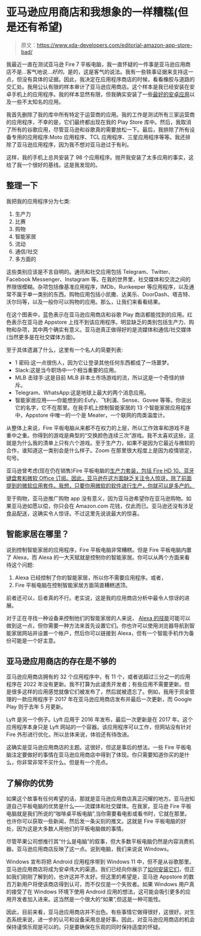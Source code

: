 # 亚马逊应用商店和我想象的一样糟糕(但是还有希望)

> 原文：<https://www.xda-developers.com/editorial-amazon-app-store-bad/>

我最近一直在测试亚马逊 Fire 7 平板电脑，我一直怀疑的一件事是亚马逊应用商店不是...客气地说...*好的*。是的，这是客气的说法。我有一些轶事证据来支持这一点，但没有具体的证据。因此，我决定在应用程序商店的时候，看看橡胶与道路的交汇处。我用公认有限的样本审计了亚马逊应用商店。这个样本是我已经安装在安卓手机上的应用程序。我的样本显然有限，但我确实安装了一些[最好的安卓应用](https://www.xda-developers.com/best-android-apps/)以及一些不太知名的应用。

我首先删除了我的库中所有特定于运营商的应用。我的工作是测试所有三家运营商的应用程序，不幸的是，它们最终都出现在我的 Play Store 库中。然后，我取消了所有的谷歌应用，尽管亚马逊和谷歌真的需要放松一下。最后，我排除了所有设备专用的应用程序:Moto 应用程序、TCL 应用程序、三星应用程序等等。我还排除了亚马逊应用程序，因为我不想对亚马逊过于有利。

这样，我的手机上总共安装了 98 个应用程序。抛开我安装了太多应用的事实，这给了我一个很好的基线。这是我发现的。

## 整理一下

我把我的应用程序分为七类:

1.  生产力
2.  比赛
3.  购物
4.  智能家居
5.  流动
6.  通信/社交
7.  多方面的

这些类别应该是不言自明的。通讯和社交应用包括 Telegram、Twitter、Facebook Messenger、Instagram 等。在我的世界里，社交媒体和交流之间的界限很模糊。杂项包括像基准应用程序，IMDb，Runkeeper 等应用程序，以及通常不属于单一类别的东西。购物应用包括小凯撒、达美乐、DoorDash、塔吉特、沃尔玛等，以及一般你可以购物的应用。那么，让我们来看看结果。

在这个图表中，蓝色表示在亚马逊应用商店和谷歌 Play 商店都能找到的应用。红色表示在亚马逊 Appstore 上找不到该应用程序。明显缺乏的类别包括生产力、购物和杂项，其中两个确实有意义。亚马逊真正做得好的是流媒体和通信/社交媒体(当然更多是在社交媒体方面)。

至于具体遗漏了什么，这里有一个名人的简要列表:

*   1 密码:这一点很伤人，因为它让登录其他任何东西都成了一场噩梦。
*   Slack:这是当今职场中一个相当重要的应用。
*   MLB 击球手:这是目前 MLB 非本土市场游戏的流，所以这是一个奇怪的排斥。
*   Telegram、WhatsApp:这是地球上最大的两个消息应用。
*   智能家居应用——你能想到的:Eufy、飞利浦、Sense、Govee 等等。你说出它的名字，它不在那里。在我手机上控制智能家居的 13 个智能家居应用程序中，Appstore 中唯一的一个是 Meater，一个联网的肉类温度计。

从整体上来说，Fire 平板电脑从来都不在权力的上层，所以工作效率和游戏不是重中之重。你得到的游戏是典型的“交换颜色连续三次”游戏。我不太喜欢这些，这就是为什么我的清单上只有六个游戏。至于生产力，如果不是因为它最近与微软的合作，谁知道这一类别会是什么样子。Zoom 在那里很大程度上是因为疫情锁定，句号。

亚马逊曾考虑(现在仍在销售)Fire 平板电脑的[生产力套装，包括 Fire HD 10、蓝牙键盘套和微软 Office 订阅。因此，亚马逊在这方面缺乏关注令人惊讶，除了前面提到的微软应用套件。我想，只要你用微软的软件进行生产，你就可以是多产的。](https://www.amazon.com/Fire-HD-10-tablet-productivity-bundle/dp/B08XMBMW3H?tag=xda-e65sjin-20&ascsubtag=UUxdaUeUpU42423&asc_refurl=https%3A%2F%2Fwww.xda-developers.com%2Feditorial-amazon-app-store-bad%2F&asc_campaign=Short-Term)

至于购物，亚马逊推广购物 app 没有意义，因为亚马逊希望你在亚马逊购物。如果亚马逊如愿以偿，你只会在 Amazon.com 花钱，仅此而已。亚马逊还没有涉足食品配送，这确实令人惊讶。不过这里先说说最大的惊喜。

## 智能家居在哪里？

说到控制智能家居的应用程序，Fire 平板电脑非常糟糕。但是 Fire 平板电脑内置了 Alexa，而 Alexa 的一大天赋就是控制你的智能家居。你可以从两个方面来看待这个问题:

1.  Alexa 已经控制了你的智能家居，所以你不需要应用程序。或者，
2.  Fire 平板电脑在控制智能家居方面简直糟糕透顶。

前者还可以，后者真的不行。老实说，这是我的应用商店分析中最令人惊讶的进展。

对于正在寻找一种设备来控制他们的智能家居的人来说， [Alexa 的技能](https://www.xda-developers.com/best-alexa-skills/)可能可以做到这一点，但你需要一种方法来首先设置它们。你也许可以使用浏览器导航到智能家居网站并设置一个帐户，然后你可以链接到 Alexa，但有一个智能手机作为备份可能是一个好主意。

## 亚马逊应用商店的存在是不够的

亚马逊应用商店拥有的 32 个应用程序中，有 11 个，或者说超过三分之一的应用程序在 2022 年没有更新。我不打算为此谴责开发者；有些应用不需要更新。但是很多这样的应用感觉就像它们被发布了，然后就被遗忘了。例如，我用于资金管理的一款应用程序于 2017 年在亚马逊应用商店发布并最后一次更新，而 Google Play 则于去年 5 月更新。

Lyft 是另一个例子。Lyft 应用于 2016 年发布，最后一次更新是在 2017 年。这个应用程序本身只是 Lyft 网站的一个容器。该应用程序可以工作，但网站没有针对 Fire 外形进行优化，所以总体来说，体验还有待改进。

这确实是亚马逊应用商店的主题。这很好，但这是事后的想法。一些 Fire 平板电脑注定要做好的事情在亚马逊应用商店中得到了体现。你只需要知道你买的是什么，你非常非常不买什么。但是有一个亮点。

## 了解你的优势

如果这个故事有任何希望的话，那就是亚马逊应用商店真正闪耀的地方。亚马逊知道自己平板电脑的优势是什么——流媒体和社交媒体。在我家，亚马逊 Fire 平板电脑就是我们所说的“咖啡桌平板电脑”,当你需要看电影或看书时，它就在那里。也许你可以获取一些新闻，然后发一条尖刻的推文。这就是 Fire 平板电脑的好处，因为这是大多数人用他们的平板电脑做的事情。

尽管苹果公司想推行其“什么是电脑”的叙事，但大多数平板电脑仍然是内容消费机器。亚马逊应用商店反映了这一点。说到电脑，我们来说说 Windows。

Windows 宣布将把 Android 应用程序带到 Windows 11 中，但不是从谷歌那里。亚马逊应用商店将成为安卓伟大的渠道。我们已经向你展示了[如何安装它们](https://www.xda-developers.com/how-to-run-android-apps-on-any-windows-11-pc/)，但正如我们刚刚了解到的，也许这并不太好。但这里的希望是，亚马逊 Appstore 的数百万新用户将使该商店得到认可，而不仅仅是一个失败者。如果 Windows 用户真的接受了在 Windows 环境下使用 Android 应用的想法，这可能会吸引更多的应用开发者加入进来。这当然是一个很大的“如果”,但这是一种可能性。

因此，目前来看，亚马逊应用商店并不出色。有些事情它做得很好，这很好。对生态系统来说，进一步的认可和设备采用总是好事。因此，对亚马逊应用商店的机会保持谨慎乐观是可以的。只是要确保在乐观的同时保持适度的怀疑。